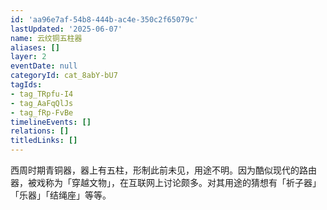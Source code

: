 ```yaml
---
id: 'aa96e7af-54b8-444b-ac4e-350c2f65079c'
lastUpdated: '2025-06-07'
name: 云纹铜五柱器
aliases: []
layer: 2
eventDate: null
categoryId: cat_8abY-bU7
tagIds:
- tag_TRpfu-I4
- tag_AaFqQlJs
- tag_fRp-FvBe
timelineEvents: []
relations: []
titledLinks: []
---
```

西周时期青铜器，器上有五柱，形制此前未见，用途不明。因为酷似现代的路由器，被戏称为「穿越文物」，在互联网上讨论颇多。对其用途的猜想有「祈子器」「乐器」「结绳座」等等。
